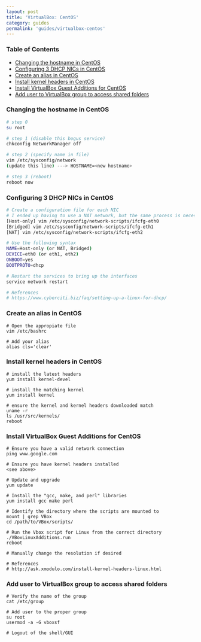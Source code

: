 ```yaml
---
layout: post
title: 'VirtualBox: CentOS'
category: guides
permalink: 'guides/virtualbox-centos'
---
```


### Table of Contents
* [Changing the hostname in CentOS](#changing-the-hostname-in-centos)
* [Configuring 3 DHCP NICs in CentOS](#configuring-3-dhcp-nics-in-centos)
* [Create an alias in CentOS](#create-an-alias-in-centos)
* [Install kernel headers in CentOS](#install-kernel-headers-in-centos)
* [Install VirtualBox Guest Additions for CentOS](#install-virtualbox-guest-additions-for-centos)
* [Add user to VirtualBox group to access shared folders](#add-user-to-virtualbox-group-to-access-shared-folders)

### Changing the hostname in CentOS
```bash
# step 0
su root

# step 1 (disable this bogus service)
chkconfig NetworkManager off

# step 2 (specify name in file)
vim /etc/sysconfig/network
(update this line) ---> HOSTNAME=<new hostname>

# step 3 (reboot)
reboot now
```

### Configuring 3 DHCP NICs in CentOS
```bash
# Create a configuration file for each NIC
# I ended up having to use a NAT network, but the same process is necessary
[Host-only] vim /etc/sysconfig/network-scripts/ifcfg-eth0
[Bridged] vim /etc/sysconfig/network-scripts/ifcfg-eth1
[NAT] vim /etc/sysconfig/network-scripts/ifcfg-eth2

# Use the following syntax
NAME=Host-only (or NAT, Bridged)
DEVICE=eth0 (or eth1, eth2)
ONBOOT=yes
BOOTPROTO=dhcp

# Restart the services to bring up the interfaces
service network restart

# References
# https://www.cyberciti.biz/faq/setting-up-a-linux-for-dhcp/
```

### Create an alias in CentOS
```
# Open the appropiate file
vim /etc/bashrc

# Add your alias 
alias cls='clear'
```

### Install kernel headers in CentOS
```
# install the latest headers
yum install kernel-devel

# install the matching kernel
yum install kernel

# ensure the kernel and kernel headers downloaded match
uname -r 
ls /usr/src/kernels/
reboot
```

### Install VirtualBox Guest Additions for CentOS
```
# Ensure you have a valid network connection
ping www.google.com

# Ensure you have kernel headers installed
<see above>

# Update and upgrade
yum update

# Install the "gcc, make, and perl" libraries
yum install gcc make perl

# Identify the directory where the scripts are mounted to 
mount | grep VBox
cd /path/to/VBox/scripts/

# Run the Vbox script for Linux from the correct directory
./VBoxLinuxAdditions.run
reboot

# Manually change the resolution if desired

# References
# http://ask.xmodulo.com/install-kernel-headers-linux.html
```

### Add user to VirtualBox group to access shared folders
```
# Verify the name of the group
cat /etc/group

# Add user to the proper group
su root
usermod -a -G vboxsf

# Logout of the shell/GUI
```
